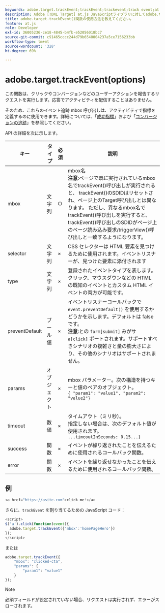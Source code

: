 ```yaml
---
keywords: adobe.target.trackEvent;trackEvent;trackevent;track event;at.js;関数;preventDefault;preventdefault;prevent default
description: Adobe [!DNL Target] at.js JavaScriptライブラリに対してadobe.target.trackEvent()関数を使用して、サイト上でのクリック数やコンバージョン数などのユーザーアクションをレポートするリクエストを実行します。
title: adobe.target.trackEvent()関数の使用方法を教えてください。
feature: at.js
role: Developer
exl-id: 36005236-ce18-4845-b4fb-e52056018bc7
source-git-commit: c91465cccc244d79b6540004237a5ce7156233bb
workflow-type: tm+mt
source-wordcount: '328'
ht-degree: 69%

---
```


# adobe.target.trackEvent(options)

この関数は、クリックやコンバージョンなどのユーザーアクションを報告するリクエストを実行します。応答でアクティビティを配信することはありません。

そのため、これらのイベント追跡 mbox 呼び出しは、アクティビティで指標を定義するのに使用できます。詳細については、「[成功指標](/help/c-activities/r-success-metrics/success-metrics.md#reference_D011575C85DA48E989A244593D9B9924)」および「[コンバージョンの追跡](/help/c-implementing-target/c-implementing-target-for-client-side-web/how-to-deployatjs/implementing-target-without-a-tag-manager.md#task_E85D2F64FEB84201A594F2288FABF053)」を参照してください。

API の詳細を次に示します。

| キー | タイプ | 必須 | 説明 |
|--- |--- |--- |--- |
| mbox | 文字列 | ○ | mbox名&#x200B;<br>**注意**:ページで既に実行されているmbox名でtrackEvent()呼び出しが実行されると、 trackEvent()のSDIDはリセットされ、ページ上のTarget呼び出しとは異なります。 ただし、異なるmbox名でtrackEvent()呼び出しを実行すると、 trackEvent()呼び出しのSDIDがページ上のページ読み込み要求/triggerView()呼び出しと一致するようになります。 |
| selector | 文字列 | × | CSS セレクターは HTML 要素を見つけるために使用されます。イベントリスナーが、見つけた要素に添付されます  |
| type | 文字列 | × | 登録されたイベントタイプを表します。クリック、マウスダウンなどの HTML の既知のイベントとカスタム HTML イベントの両方が可能です。 |
| preventDefault | ブール値 | × | イベントリスナーコールバックで `event.preventDefault()` を使用するかどうかを示します。デフォルトは false です。<br>**注意**:との `form[submit]` みがサ `a[click]` ポートされます。サポートすべきシナリオの複雑さと量の膨大さにより、その他のシナリオはサポートされません。 |
| params | オブジェクト | × | mbox パラメーター。次の構造を持つキーと値のペアのオブジェクト。<br>`{ "param1": "value1", "param2": "value2"}` |
| timeout | 数値 | × | タイムアウト（ミリ秒）。<br>指定しない場合は、次のデフォルト値が使用されます。<br>`...timeoutInSeconds: 0.15...}` |
| success | 関数 | × | イベントが繰り返されたことを伝えるために使用されるコールバック関数。 |
| error | 関数 | × | イベントを繰り返せなかったことを伝えるために使用されるコールバック関数。 |

## 例

```javascript
<a href="https://asite.com">click me!</a> 
```

さらに、`trackEvent` を割り当てるための JavaScript コード：

```javascript
<script> 
$('a').click(function(event){ 
  adobe.target.trackEvent({'mbox':'homePageHero'}) 
}); 
</script> 
```

または

```javascript
adobe.target.trackEvent({ 
    "mbox": "clicked-cta", 
    "params": { 
        "param1": "value1" 
    } 
});
```

>[!NOTE]
>
>必須フィールドが設定されていない場合、リクエストは実行されず、エラーがスローされます。
